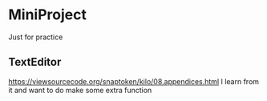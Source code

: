 # MiniProject
Just for practice
## TextEditor
https://viewsourcecode.org/snaptoken/kilo/08.appendices.html
I learn from it and want to do make some extra function

